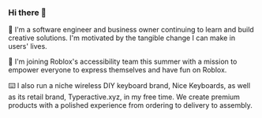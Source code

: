 ### Hi there 🚀

👋 I'm a software engineer and business owner continuing to learn and build creative solutions. I'm motivated by the tangible change I can make in users' lives.

🦾 I'm joining Roblox's accessibility team this summer with a mission to empower everyone to express themselves and have fun on Roblox.

⌨️ I also run a niche wireless DIY keyboard brand, Nice Keyboards, as well as its retail brand, Typeractive.xyz, in my free time. We create premium products with a polished experience from ordering to delivery to assembly.
